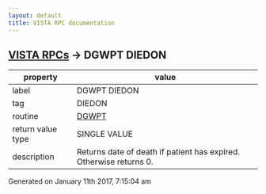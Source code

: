 ```yaml
---
layout: default
title: VISTA RPC documentation
---
```




## [VISTA RPCs](TableOfContent.md) &#8594; DGWPT DIEDON 

 property | value 
--- | --- 
 label | DGWPT DIEDON
 tag | DIEDON
 routine | [DGWPT](http://code.osehra.org/dox/Routine_DGWPT_source.html)
 return value type | SINGLE VALUE
 description | Returns date of death if patient has expired.  Otherwise returns 0.




 Generated on January 11th 2017, 7:15:04 am